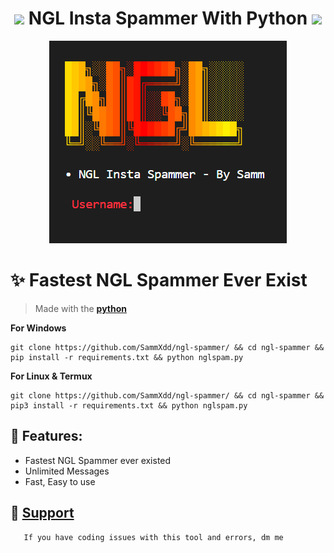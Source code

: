 <h1 align="center"><img src="./assets/logo.gif" width="30px"> NGL Insta Spammer With Python <img src="./assets/logo.gif" width="30px"></h1>
<div align="center" width="40px"><img src="/assets/pic1.png"></div>
  
# ✨ Fastest NGL Spammer Ever Exist
 > Made with the [**python**](https://docs.python.org/3/)

**For Windows**
```
git clone https://github.com/SammXdd/ngl-spammer/ && cd ngl-spammer && pip install -r requirements.txt && python nglspam.py
```

**For Linux & Termux**
```
git clone https://github.com/SammXdd/ngl-spammer/ && cd ngl-spammer && pip3 install -r requirements.txt && python nglspam.py
```
 
## 💛 Features:
 
  - Fastest NGL Spammer ever existed
  - Unlimited Messages
  - Fast, Easy to use
  
## 📝 [Support](https://www.instagram.com/_.samarthhhhh._/)
       If you have coding issues with this tool and errors, dm me
